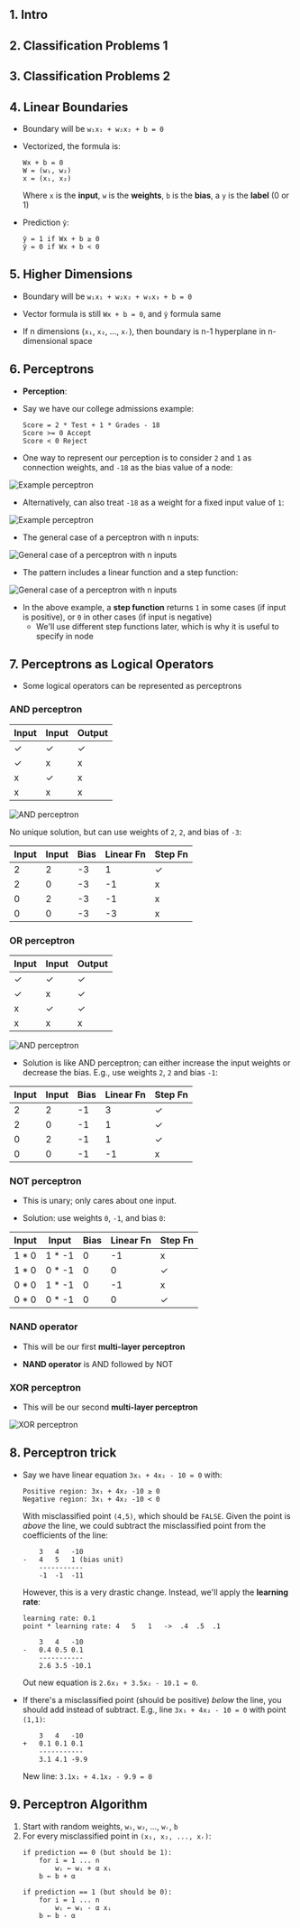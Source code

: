 ## 1. Intro

## 2. Classification Problems 1

## 3. Classification Problems 2

## 4. Linear Boundaries

* Boundary will be `w₁x₁ + w₂x₂ + b = 0`

* Vectorized, the formula is:
    ```
    Wx + b = 0
    W = (w₁, w₂)
    x = (x₁, x₂)
    ```
  Where `x` is the **input**, `w` is the **weights**, `b` is the **bias**, a `y` is the **label** (0 or 1)

 * Prediction `ŷ`:
    ```
    ŷ = 1 if Wx + b ≥ 0
    ŷ = 0 if Wx + b < 0
    ```

## 5. Higher Dimensions

* Boundary will be `w₁x₁ + w₂x₂ + w₃x₃ + b = 0`

* Vector formula is still `Wx + b = 0`, and `ŷ` formula same

* If n dimensions (`x₁`, `x₂`, ..., `xᵣ`), then boundary is n-1 hyperplane in n-dimensional space

## 6. Perceptrons

* **Perception**:

* Say we have our college admissions example:
    ```
    Score = 2 * Test + 1 * Grades - 18
    Score >= 0 Accept
    Score < 0 Reject
    ```
* One way to represent our perception is to consider `2` and `1` as connection weights, and `-18` as the bias value of a node:

![Example perceptron](images/perceptron-1.png)

* Alternatively, can also treat `-18` as a weight for a fixed input value of `1`:

![Example perceptron](images/perceptron-2.png)

* The general case of a perceptron with n inputs:

![General case of a perceptron with n inputs](images/perceptron-3.png)

* The pattern includes a linear function and a step function:

![General case of a perceptron with n inputs](images/perceptron-4.png)

* In the above example, a **step function** returns `1` in some cases (if input is positive), or `0` in other cases (if input is negative)
    - We'll use different step functions later, which is why it is useful to specify in node

## 7. Perceptrons as Logical Operators

* Some logical operators can be represented as perceptrons

### AND perceptron

| Input | Input | Output |
| ----- | ----- | ------ |
| ✓ | ✓ | ✓ |
| ✓ | x | x |
| x | ✓ | x |
| x | x | x |

![AND perceptron](images/and-perceptron-1.png)

No unique solution, but can use weights of `2`, `2`, and bias of `-3`:

| Input | Input | Bias | Linear Fn | Step Fn |
| ----- | ----- | ---- | ------ | ------ |
| 2 | 2 | -3 | 1 | ✓ |
| 2 | 0 | -3 | -1 | x |
| 0 | 2 | -3 | -1 | x |
| 0 | 0 | -3 | -3 | x |

### OR perceptron

| Input | Input | Output |
| ----- | ----- | ------ |
| ✓ | ✓ | ✓ |
| ✓ | x | ✓ |
| x | ✓ | ✓ |
| x | x | x |

![AND perceptron](images/or-perceptron-1.png)

* Solution is like AND perceptron; can either increase the input weights or decrease the bias. E.g., use weights `2`, `2` and bias `-1`:

| Input | Input | Bias | Linear Fn | Step Fn |
| ----- | ----- | ---- | ------ | ------ |
| 2 | 2 | -1 | 3 | ✓ |
| 2 | 0 | -1 | 1 | ✓ |
| 0 | 2 | -1 | 1 | ✓ |
| 0 | 0 | -1 | -1 | x |

### NOT perceptron

* This is unary; only cares about one input.

* Solution: use weights `0`, `-1`, and bias `0`:

| Input | Input | Bias | Linear Fn | Step Fn |
| ----- | ----- | ---- | ------ | ------ |
| 1 * 0 | 1 * -1 | 0 | -1 | x |
| 1 * 0 | 0 * -1 | 0 | 0  | ✓ |
| 0 * 0 | 1 * -1 | 0 | -1 | x |
| 0 * 0 | 0 * -1 | 0 | 0  | ✓ |

### NAND operator

* This will be our first **multi-layer perceptron**

* **NAND operator** is AND followed by NOT

### XOR perceptron

* This will be our second **multi-layer perceptron**

![XOR perceptron](images/xor-perceptron-1.png)

## 8. Perceptron trick

* Say we have linear equation `3x₁ + 4x₂ - 10 = 0` with:
    ```
    Positive region: 3x₁ + 4x₂ -10 ≥ 0
    Negative region: 3x₁ + 4x₂ -10 < 0
    ```
    With misclassified point `(4,5)`, which should be `FALSE`. Given the point is _above_ the line, we could subtract the misclassified point from the coefficients of the line:
    ```
        3   4   -10
    -   4   5   1 (bias unit)
        -----------
        -1  -1  -11
    ```
    However, this is a very drastic change. Instead, we'll apply the **learning rate**:
    ```
    learning rate: 0.1
    point * learning rate: 4   5   1   ->  .4  .5  .1

        3   4   -10
    -   0.4 0.5 0.1
        -----------
        2.6 3.5 -10.1
    ```
    Out new equation is `2.6x₁ + 3.5x₂ - 10.1 = 0`.

* If there's a misclassified point (should be positive) _below_ the line, you should add instead of subtract. E.g., line `3x₁ + 4x₂ - 10 = 0` with point `(1,1)`:
    ```
        3   4   -10
    +   0.1 0.1 0.1
        -----------
        3.1 4.1 -9.9
    ```
    New line: `3.1x₁ + 4.1x₂ - 9.9 = 0`

## 9. Perceptron Algorithm

1. Start with random weights, `w₁`, `w₂`, ..., `wᵣ`, `b`
2. For every misclassified point in `(x₁, x₂, ..., xᵣ)`:
    ```
    if prediction == 0 (but should be 1):
        for i = 1 ... n
            wᵢ ← wᵢ + α xᵢ
        b ← b + α

    if prediction == 1 (but should be 0):
        for i = 1 ... n
            wᵢ ← wᵢ - α xᵢ
        b ← b - α
    ```
